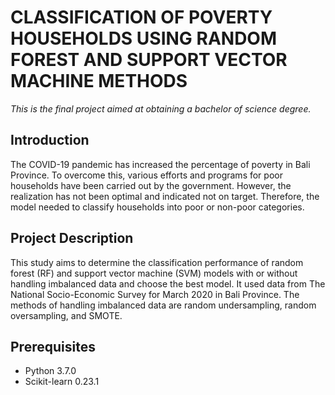 # CLASSIFICATION OF POVERTY HOUSEHOLDS USING RANDOM FOREST AND SUPPORT VECTOR MACHINE METHODS

*This is the final project aimed at obtaining a bachelor of science degree.*

## Introduction

The COVID-19 pandemic has increased the percentage of poverty in Bali Province. To overcome this, various efforts and programs for poor households have been carried out by the government. However, the realization has not been optimal and indicated not on target. Therefore, the model needed to classify households into poor or non-poor categories.

## Project Description

This study aims to determine the classification performance of random forest (RF) and support vector machine (SVM) models with or without handling imbalanced data and choose the best model. It used data from The National Socio-Economic Survey for March 2020 in Bali Province. The methods of handling imbalanced data are random undersampling, random oversampling, and SMOTE.

## Prerequisites
- Python 3.7.0
- Scikit-learn 0.23.1

